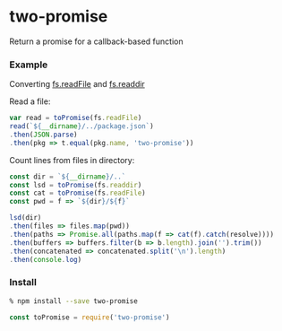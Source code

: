 # two-promise

Return a promise for a callback-based function

### Example

Converting [fs.readFile](https://nodejs.org/api/fs.html#fs_fs_readfile_file_options_callback) and [fs.readdir](https://nodejs.org/api/fs.html#fs_fs_readdir_path_options_callback)

Read a file:

```js
var read = toPromise(fs.readFile)
read(`${__dirname}/../package.json`)
.then(JSON.parse)
.then(pkg => t.equal(pkg.name, 'two-promise'))
```

Count lines from files in directory:

```js
const dir = `${__dirname}/..`
const lsd = toPromise(fs.readdir)
const cat = toPromise(fs.readFile)
const pwd = f => `${dir}/${f}`

lsd(dir)
.then(files => files.map(pwd))
.then(paths => Promise.all(paths.map(f => cat(f).catch(resolve))))
.then(buffers => buffers.filter(b => b.length).join('').trim())
.then(concatenated => concatenated.split('\n').length)
.then(console.log)
```

### Install

```bash
% npm install --save two-promise
```

```js
const toPromise = require('two-promise')
```
